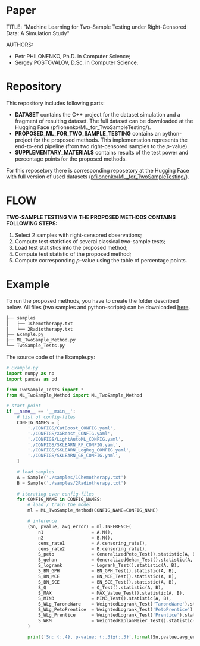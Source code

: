 # Paper
TITLE: "Machine Learning for Two-Sample Testing under Right-Censored Data: A Simulation Study"

AUTHORS: 
- Petr PHILONENKO, Ph.D. in Computer Science;
- Sergey POSTOVALOV, D.Sc. in Computer Science.

# Repository
This repository includes following parts:
- **DATASET** contains the C++ project for the dataset simulation and a fragment of resulting dataset. The full dataset can be downloaded at the Hugging Face (pfilonenko/ML_for_TwoSampleTesting/).
- **PROPOSED_ML_FOR_TWO_SAMPLE_TESTING** contains an python-project for the proposed methods. This implementation represents the end-to-end pipeline (from two right-censored samples to the $p$-value).
- **SUPPLEMENTARY_MATERIALS** contains results of the test power and percentage points for the proposed methods.

For this reposetory there is corresponding reposetory at the Hugging Face with full version of used datasets ([pfilonenko/ML_for_TwoSampleTesting/](https://huggingface.co/datasets/pfilonenko/ML_for_TwoSampleTesting)).

# FLOW
**TWO-SAMPLE TESTING VIA THE PROPOSED METHODS CONTAINS FOLLOWING STEPS:**
1) Select 2 samples with right-censored observations;
2) Compute test statistics of several classical two-sample tests;
3) Load test statistics into the proposed method;
4) Compute test statistic of the proposed method;
5) Compute corresponding $p$-value using the table of percentage points.

# Example

To run the proposed methods, you have to create the folder described below. All files (two samples and python-scripts) can be downloaded [here](https://github.com/pfilonenko/ML_for_TwoSampleTesting/tree/main/proposed_ml_for_two_sample_testing/source).

```bash
├── samples
│   ├── 1Chemotherapy.txt
│   └── 2Radiotherapy.txt
├── Example.py
├── ML_TwoSample_Method.py
└── TwoSample_Tests.py
```

The source code of the Example.py:
```python
# Example.py
import numpy as np
import pandas as pd

from TwoSample_Tests import *
from ML_TwoSample_Method import ML_TwoSample_Method

# start point
if __name__ == '__main__':
    # list of config-files
    CONFIG_NAMES = [
        './CONFIGS/CatBoost_CONFIG.yaml',
        './CONFIGS/XGBoost_CONFIG.yaml',
        './CONFIGS/LightAutoML_CONFIG.yaml',
        './CONFIGS/SKLEARN_RF_CONFIG.yaml',
        './CONFIGS/SKLEARN_LogReg_CONFIG.yaml',
        './CONFIGS/SKLEARN_GB_CONFIG.yaml',
    ]

    # load samples
    A = Sample('./samples/1Chemotherapy.txt')
    B = Sample('./samples/2Radiotherapy.txt')

    # iterating over config-files
    for CONFIG_NAME in CONFIG_NAMES:
        # load / train the model
        ml = ML_TwoSample_Method(CONFIG_NAME=CONFIG_NAME)

        # inference
        (Sn, pvalue, avg_error) = ml.INFERENCE(
            n1                  = A.N(),
            n2                  = B.N(),
            cens_rate1          = A.censoring_rate(),
            cens_rate2          = B.censoring_rate(),
            S_peto              = GeneralizedPeto_Test().statistic(A, B),
            S_gehan             = GeneralizedGehan_Test().statistic(A, B),
            S_logrank           = Logrank_Test().statistic(A, B),
            S_BN_GPH            = BN_GPH_Test().statistic(A, B),
            S_BN_MCE            = BN_MCE_Test().statistic(A, B),
            S_BN_SCE            = BN_SCE_Test().statistic(A, B),
            S_Q                 = Q_Test().statistic(A, B),
            S_MAX               = MAX_Value_Test().statistic(A, B),
            S_MIN3              = MIN3_Test().statistic(A, B),
            S_WLg_TaroneWare    = WeightedLogrank_Test('TaroneWare').statistic(A, B),
            S_WLg_PetoPrentice  = WeightedLogrank_Test('PetoPrentice').statistic(A, B),
            S_WLg_Prentice      = WeightedLogrank_Test('Prentice').statistic(A, B),
            S_WKM               = WeightedKaplanMeier_Test().statistic(A, B),
        )

        print('Sn: {:.4}, p-value: {:.3}±{:.3}'.format(Sn,pvalue,avg_error))
        
```
